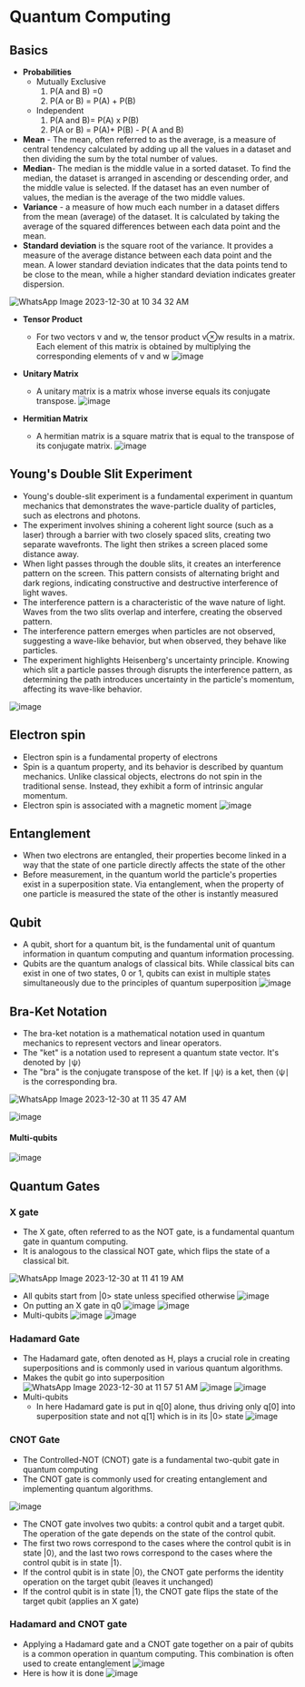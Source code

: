 # Quantum Computing

## Basics
* **Probabilities**
  * Mutually Exclusive
    1. P(A and B) =0
    2. P(A or B) = P(A) + P(B)
  * Independent
    1. P(A and B)= P(A) x P(B)
    2. P(A or B) = P(A)+ P(B) - P( A and B)
* **Mean** - The mean, often referred to as the average, is a measure of central tendency calculated by adding up all the values in a dataset and then dividing the sum by the total number of values.
* **Median**- The median is the middle value in a sorted dataset. To find the median, the dataset is arranged in ascending or descending order, and the middle value is selected. If the dataset has an even number of values, the median is the average of the two middle values.
* **Variance** - a measure of how much each number in a dataset differs from the mean (average) of the dataset. It is calculated by taking the average of the squared differences between each data point and the mean.
* **Standard deviation** is the square root of the variance. It provides a measure of the average distance between each data point and the mean. A lower standard deviation indicates that the data points tend to be close to the mean, while a higher standard deviation indicates greater dispersion.

![WhatsApp Image 2023-12-30 at 10 34 32 AM](https://github.com/ani171/quantum/assets/97838595/766ca2bb-fc9d-4c63-9a5e-6fbc1f2bc03f)

* **Tensor Product**
  * For two vectors v and w, the tensor product v⊗w results in a matrix. Each element of this matrix is obtained by multiplying the corresponding elements of v and w
![image](https://github.com/ani171/quantum/assets/97838595/c193da07-890b-420d-8c66-cb5ecc6e433b)

* **Unitary Matrix**
  * A unitary matrix is a matrix whose inverse equals its conjugate transpose.
![image](https://github.com/ani171/quantum/assets/97838595/b0c13074-d40f-4cbb-a0d4-6ba9f28e6d61)

* **Hermitian Matrix**
  * A hermitian matrix is a square matrix that is equal to the transpose of its conjugate matrix.
![image](https://github.com/ani171/quantum/assets/97838595/31f080f2-afae-4673-86b8-bf19a0e8d6fa)

## Young's Double Slit Experiment

* Young's double-slit experiment is a fundamental experiment in quantum mechanics that demonstrates the wave-particle duality of particles, such as electrons and photons.
* The experiment involves shining a coherent light source (such as a laser) through a barrier with two closely spaced slits, creating two separate wavefronts. The light then strikes a screen placed some distance away.
* When light passes through the double slits, it creates an interference pattern on the screen. This pattern consists of alternating bright and dark regions, indicating constructive and destructive interference of light waves.
* The interference pattern is a characteristic of the wave nature of light. Waves from the two slits overlap and interfere, creating the observed pattern.
* The interference pattern emerges when particles are not observed, suggesting a wave-like behavior, but when observed, they behave like particles.
* The experiment highlights Heisenberg's uncertainty principle. Knowing which slit a particle passes through disrupts the interference pattern, as determining the path introduces uncertainty in the particle's momentum, affecting its wave-like behavior.

![image](https://github.com/ani171/quantum/assets/97838595/9a844395-cc90-4c64-bf1b-515c003a87eb)

## Electron spin
* Electron spin is a fundamental property of electrons
* Spin is a quantum property, and its behavior is described by quantum mechanics. Unlike classical objects, electrons do not spin in the traditional sense. Instead, they exhibit a form of intrinsic angular momentum.
* Electron spin is associated with a magnetic moment
![image](https://github.com/ani171/quantum/assets/97838595/90bc451f-4eed-4144-9d77-ca4f388c97be)

## Entanglement
* When two electrons are entangled, their properties become linked in a way that the state of one particle directly affects the state of the other
* Before measurement, in the quantum world the particle's properties exist in a superposition state. Via entanglement, when the property of one particle is measured the state of the other is instantly measured

## Qubit
* A qubit, short for a quantum bit, is the fundamental unit of quantum information in quantum computing and quantum information processing.
*  Qubits are the quantum analogs of classical bits. While classical bits can exist in one of two states, 0 or 1, qubits can exist in multiple states simultaneously due to the principles of quantum superposition
![image](https://github.com/ani171/quantum/assets/97838595/68cf49dc-458a-4f8a-9e2a-a2380a80c133)

## Bra-Ket Notation 
* The bra-ket notation is a mathematical notation used in quantum mechanics to represent vectors and linear operators.
* The "ket" is a notation used to represent a quantum state vector. It's denoted by ∣ψ⟩
* The "bra" is the conjugate transpose of the ket. If ∣ψ⟩ is a ket, then ⟨ψ∣ is the corresponding bra.

![WhatsApp Image 2023-12-30 at 11 35 47 AM](https://github.com/ani171/quantum/assets/97838595/84ecae1a-c251-4b5a-90f1-34a7d14a380e)

![image](https://github.com/ani171/quantum/assets/97838595/081baf2c-2130-4b67-adc3-178205418f0b)

#### Multi-qubits
![image](https://github.com/ani171/quantum/assets/97838595/1f715023-081e-4fba-8788-ff0786f371e6)

## Quantum Gates
### X gate
* The X gate, often referred to as the NOT gate, is a fundamental quantum gate in quantum computing. 
* It is analogous to the classical NOT gate, which flips the state of a classical bit.

![WhatsApp Image 2023-12-30 at 11 41 19 AM](https://github.com/ani171/quantum/assets/97838595/411a5a2a-9b20-4890-94cd-78cfda1999fc)

* All qubits start from |0> state unless specified otherwise
![image](https://github.com/ani171/quantum/assets/97838595/c2074029-4307-49aa-a869-0ab489f6a641)
* On putting an X gate in q0
![image](https://github.com/ani171/quantum/assets/97838595/d4de8ec1-90c8-4911-9b5e-236c082a4a2a)
![image](https://github.com/ani171/quantum/assets/97838595/1057722d-3ae5-4651-bca3-17b750d68d0d)
* Multi-qubits
![image](https://github.com/ani171/quantum/assets/97838595/eb64ecb1-708b-45e1-bcf5-b4fe14808f67)
![image](https://github.com/ani171/quantum/assets/97838595/01651a08-4398-49a4-82ff-db258c9ccacc)

### Hadamard Gate
* The Hadamard gate, often denoted as H, plays a crucial role in creating superpositions and is commonly used in various quantum algorithms.
* Makes the qubit go into superposition
![WhatsApp Image 2023-12-30 at 11 57 51 AM](https://github.com/ani171/quantum/assets/97838595/dab36b08-c398-4065-9326-3cd04e7901e1)
![image](https://github.com/ani171/quantum/assets/97838595/365f66d1-ed31-481c-ac1f-12c9034c190e)
![image](https://github.com/ani171/quantum/assets/97838595/9604cc81-6e55-44a8-b664-a2717998fc9f)
* Multi-qubits
  * In here Hadamard gate is put in q[0] alone, thus driving only q[0] into superposition state and not q[1] which is in its |0> state
![image](https://github.com/ani171/quantum/assets/97838595/6180358b-5471-4bd6-9d06-18d673011d6c)

### CNOT Gate
* The Controlled-NOT (CNOT) gate is a fundamental two-qubit gate in quantum computing
* The CNOT gate is commonly used for creating entanglement and implementing quantum algorithms.

![image](https://github.com/ani171/quantum/assets/97838595/90a03c6e-7cb6-416d-b6a1-85390c8eed41)

* The CNOT gate involves two qubits: a control qubit and a target qubit. The operation of the gate depends on the state of the control qubit.
* The first two rows correspond to the cases where the control qubit is in state |0⟩, and the last two rows correspond to the cases where the control qubit is in state |1⟩.
* If the control qubit is in state |0⟩, the CNOT gate performs the identity operation on the target qubit (leaves it unchanged)
* If the control qubit is in state |1⟩, the CNOT gate flips the state of the target qubit (applies an X gate)

### Hadamard and CNOT gate 
* Applying a Hadamard gate and a CNOT gate together on a pair of qubits is a common operation in quantum computing. This combination is often used to create entanglement
![image](https://github.com/ani171/quantum/assets/97838595/cf63760f-dd5a-4bb0-82ff-2d7dcc0d7b4c)
* Here is how it is done
![image](https://github.com/ani171/quantum/assets/97838595/c1aa78e8-3d7c-46b5-92a8-f4aa3e7933bd)


